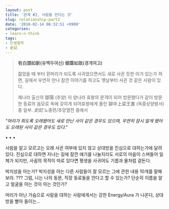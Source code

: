 ```yaml
---
layout: post
title: '관계 #2, 사람을 안다는 것'
slug: relationship-part2
date: '2010-02-14 06:32:51 +0900'
categories:
- learn-n-think
tags:
- 인생철학
- 史記
---
```


> **有白頭如新(유백두여신) 傾蓋如故(경개여고)**
>
> 젊었을 때 부터 흰머리가 되도록 사귀었으면서도 새로 사귄 듯한 이가 있는가 하면, 길에서 우연히 만나 잠깐 이야기를 하고도 옛날부터 사귄 것 같은 사람이 있다.
>
> <footer>제나라 출신의 鄒陽 (추양) 이 양나라 효왕의 문객이 되어 방문했다가 같이 방문한 동료의 음모로 옥에 갖히게 되어효왕에게 올린 獄中上梁王書 (옥중상양왕서) 중 일부. <cite>史記</cite> 노중련/추양열전 중에서</footer>

*"머리가 희도록 오래됐어도 새로 만난 사이 같은 경우도 있으며, 우연히 잠시 알게 됐어도 오래된 사이 같은 경우도 있다."*

<div class="spacer">• • •</div>

사람을 알고 모르고는 오래 사귄 여부에 있지 않고 상대방을 진심으로 대하는가에 달려 있다. 진심으로 대하면 지나는 길에 잠깐 얘기를 나눌지라도 서로의 마음이 스며들어 일체가 되지만, 사귐의 목적이 따로 있다면 평생을 사귀어도 기름과 물처럼 겉돈다.

박지성을 아는가? 박지성을 아는 다른 사람들이 잘 모르는 그에 관한 내용 10개를 말해 보라. ??? 그럼, 나는 나의 동문, 직장 동료들을 안다고 할 수 있는가? 단순히 이름을 알고 얼굴을 아는 것이 아는 것인가?

머리가 아닌 가슴으로 사람을 대하는 사람에게서는 강한 Energy/Aura 가 나온다, 상대방을 빨아 들이는...
